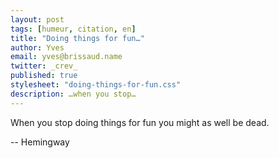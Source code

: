 ```yaml
---
layout: post
tags: [humeur, citation, en]
title: "Doing things for fun…"
author: Yves
email: yves@brissaud.name
twitter: _crev_
published: true
stylesheet: "doing-things-for-fun.css"
description: …when you stop…
---
```


<div class="quote">
	<span class="sancreek when">When</span>
	<span class="pinyon you">you</span>
	<span class="sancreek stop">stop</span>
	<span class="pinyon doing">doing things for</span>
	<span class="newrocker fun">fun</span>
	<span class="meie might">you might</span>
	<span class="sancreek well">as well</span>
	<span class="pinyon be">be</span>
	<span class="newrocker dead">dead.</span>
</div>

<span class="pinyon">-- Hemingway</span>
